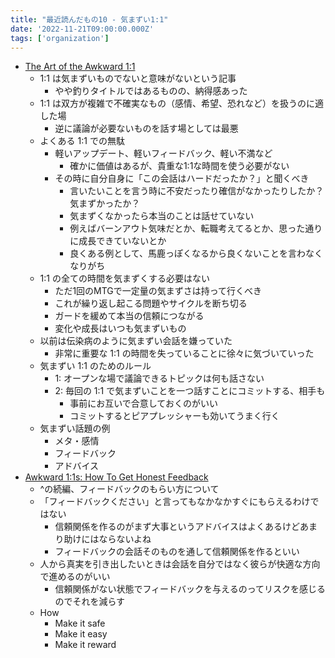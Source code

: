 ```yaml
---
title: "最近読んだもの10 - 気まずい1:1"
date: '2022-11-21T09:00:00.000Z'
tags: ['organization']
---
```


- [The Art of the Awkward 1:1](https://medium.com/@mrabkin/the-art-of-the-awkward-1-1-f4e1dcbd1c5c)
	- 1:1 は気まずいものでないと意味がないという記事
		- やや釣りタイトルではあるものの、納得感あった
	- 1:1 は双方が複雑で不確実なもの（感情、希望、恐れなど）を扱うのに適した場
		- 逆に議論が必要ないものを話す場としては最悪
	- よくある 1:1 での無駄
		- 軽いアップデート、軽いフィードバック、軽い不満など
			- 確かに価値はあるが、貴重な1:1な時間を使う必要がない
		- その時に自分自身に「この会話はハードだったか？」と聞くべき
			- 言いたいことを言う時に不安だったり確信がなかったりしたか？気まずかったか？
			- 気まずくなかったら本当のことは話せていない
			- 例えばバーンアウト気味だとか、転職考えてるとか、思った通りに成長できていないとか
			- 良くある例として、馬鹿っぽくなるから良くないことを言わなくなりがち
	- 1:1 の全ての時間を気まずくする必要はない
		- ただ1回のMTGで一定量の気まずさは持って行くべき
		- これが繰り返し起こる問題やサイクルを断ち切る
		- ガードを緩めて本当の信頼につながる
		- 変化や成長はいつも気まずいもの
	- 以前は伝染病のように気まずい会話を嫌っていた
		- 非常に重要な 1:1 の時間を失っていることに徐々に気づいていった
	- 気まずい 1:1 のためのルール
		- 1: オープンな場で議論できるトピックは何も話さない
		- 2: 毎回の 1:1 で気まずいことを一つ話すことにコミットする、相手も
			- 事前にお互いで合意しておくのがいい
			- コミットするとピアプレッシャーも効いてうまく行く
	- 気まずい話題の例
		- メタ・感情
		- フィードバック
		- アドバイス
- [Awkward 1:1s: How To Get Honest Feedback](https://medium.com/@mrabkin/awkward-1-1s-the-art-of-getting-honest-feedback-2843078b2880)
	- ^の続編、フィードバックのもらい方について
	- 「フィードバックください」と言ってもなかなかすぐにもらえるわけではない
		- 信頼関係を作るのがまず大事というアドバイスはよくあるけどあまり助けにはならないよね
		- フィードバックの会話そのものを通して信頼関係を作るといい
	- 人から真実を引き出したいときは会話を自分ではなく彼らが快適な方向で進めるのがいい
		- 信頼関係がない状態でフィードバックを与えるのってリスクを感じるのでそれを減らす
	- How
		- Make it safe
		- Make it easy
		- Make it reward